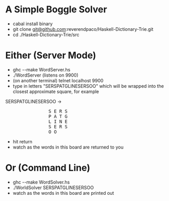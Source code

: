 # A Simple Boggle Solver

* cabal install binary
* git clone git@github.com:reverendpaco/Haskell-Dictionary-Trie.git
* cd ./Haskell-Dictionary-Trie/src

# Either (Server Mode)
* ghc --make WordServer.hs
* ./WordServer  (listens on 9900)
* (on another terminal)  telnet localhost 9900
* type in letters "SERSPATGLINESERSOO" which will be wrapped into the closest approximate square, for example

SERSPATGLINESERSOO ->		
<pre>
                S E R S
                P A T G
                L I N E
                S E R S
                O O
</pre>
* hit return
* watch as the words in this board are returned to you

# Or (Command Line)
* ghc --make WordSolver.hs
* ./WorldSolver SERSPATGLINESERSOO
* watch as the words in this board are printed out